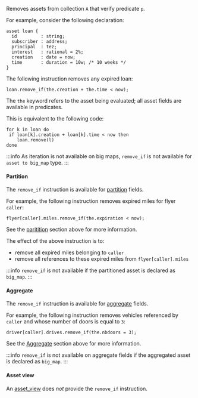 Removes assets from collection `A` that verify predicate `p`.

For example, consider the following declaration:
```archetype
asset loan {
  id         : string;
  subscriber : address;
  principal  : tez;
  interest   : rational = 2%;
  creation   : date = now;
  time       : duration = 10w; /* 10 weeks */
}
```

The following instruction removes any expired loan:
```archetype
loan.remove_if(the.creation + the.time < now);
```

The `the` keyword refers to the asset being evaluated; all asset fields are available in predicates.

This is equivalent to the following code:
```archetype
for k in loan do
 if loan[k].creation + loan[k].time < now then
    loan.remove(l)
done
```

:::info
As iteration is not available on big maps, `remove_if` is not available for `asset to big_map` type.
:::

#### Partition

The `remove_if` instruction is available for [partition](/docs/reference/types#partition<A>) fields.

For example, the following instruction removes expired miles for flyer `caller`:
```archetype
flyer[caller].miles.remove_if(the.expiration < now);
```
See the [paritition](/docs/reference/instructions#partition) section above for more information.

The effect of the above instruction is to:
* remove all expired miles belonging to `caller`
* remove all references to these expired miles from `flyer[caller].miles`

:::info
`remove_if` is not available if the partitioned asset is declared as `big_map`.
:::

#### Aggregate

The `remove_if` instruction is available for [aggregate](/docs/reference/types#aggregate<A>) fields.

For example, the following instruction removes vehicles referenced by `caller` and whose number of doors is equal to `3`:
```archetype
driver[caller].drives.remove_if(the.nbdoors = 3);
```

See the [Aggregate](/docs/reference/instructions#aggregate) section above for more information.

:::info
`remove_if` is not available on aggregate fields if the aggregated asset is declared as `big_map`.
:::

#### Asset view

An [asset_view](/docs/reference/types#asset_view<A>) does *not* provide the `remove_if` instruction.

